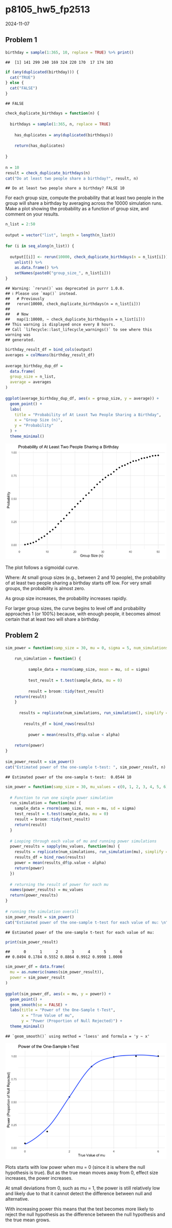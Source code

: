 p8105_hw5_fp2513
================
2024-11-07

## Problem 1

``` r
birthday = sample(1:365, 10, replace = TRUE) %>% print()
```

    ##  [1] 141 299 240 169 324 220 170  17 174 103

``` r
if (any(duplicated(birthday))) {
  cat("TRUE")
} else {
  cat("FALSE")
}
```

    ## FALSE

``` r
check_duplicate_birthdays = function(n) {  
  
  birthdays = sample(1:365, n, replace = TRUE)
 
    has_duplicates = any(duplicated(birthdays))

    return(has_duplicates)
   
}

n = 10
result = check_duplicate_birthdays(n)
cat("Do at least two people share a birthday?", result, n)
```

    ## Do at least two people share a birthday? FALSE 10

For each group size, compute the probability that at least two people in
the group will share a birthday by averaging across the 10000 simulation
runs. Make a plot showing the probability as a function of group size,
and comment on your results.

``` r
n_list = 2:50

output = vector("list", length = length(n_list))

for (i in seq_along(n_list)) {
  
  output[[i]] <- rerun(10000, check_duplicate_birthdays(n = n_list[i])) %>%
    unlist() %>%
    as.data.frame() %>%
    setNames(paste0("group_size_", n_list[i]))
}
```

    ## Warning: `rerun()` was deprecated in purrr 1.0.0.
    ## ℹ Please use `map()` instead.
    ##   # Previously
    ##   rerun(10000, check_duplicate_birthdays(n = n_list[i]))
    ## 
    ##   # Now
    ##   map(1:10000, ~ check_duplicate_birthdays(n = n_list[i]))
    ## This warning is displayed once every 8 hours.
    ## Call `lifecycle::last_lifecycle_warnings()` to see where this warning was
    ## generated.

``` r
birthday_result_df = bind_cols(output)
averages = colMeans(birthday_result_df)

average_birthday_dup_df = 
  data.frame(
  group_size = n_list,
  average = averages
)

ggplot(average_birthday_dup_df, aes(x = group_size, y = average)) +
  geom_point() +
  labs(
    title = "Probability of At Least Two People Sharing a Birthday",
    x = "Group Size (n)",
    y = "Probability"
  ) +
  theme_minimal() 
```

![](p8105_hw5_fp2513_files/figure-gfm/unnamed-chunk-3-1.png)<!-- -->

The plot follows a sigmoidal curve.

Where: At small group sizes (e.g., between 2 and 10 people), the
probability of at least two people sharing a birthday starts off low.
For very small groups, the probability is almost zero.

As group size increases, the probability increases rapidly.

For larger group sizes, the curve begins to level off and probability
approaches 1 (or 100%) because, with enough people, it becomes almost
certain that at least two will share a birthday.

## Problem 2

``` r
sim_power = function(samp_size = 30, mu = 0, sigma = 5, num_simulations = 5000, alpha = 0.05) {  
  
    run_simulation = function() {

          sample_data = rnorm(samp_size, mean = mu, sd = sigma)
          
          test_result = t.test(sample_data, mu = 0)
          
          result = broom::tidy(test_result)
    return(result)
    }
    
      results = replicate(num_simulations, run_simulation(), simplify = FALSE)

        results_df = bind_rows(results)

          power = mean(results_df$p.value < alpha)

    return(power)
}

sim_power_result = sim_power()
cat("Estimated power of the one-sample t-test: ", sim_power_result, n)
```

    ## Estimated power of the one-sample t-test:  0.0544 10

``` r
sim_power = function(samp_size = 30, mu_values = c(0, 1, 2, 3, 4, 5, 6), sigma = 5, num_simulations = 5000, alpha = 0.05) {  
  
  # Function to run one single power simulation
  run_simulation = function(mu) {
    sample_data = rnorm(samp_size, mean = mu, sd = sigma)
    test_result = t.test(sample_data, mu = 0)
    result = broom::tidy(test_result)
    return(result)
  }
  
  # Looping through each value of mu and running power simulations
  power_results = sapply(mu_values, function(mu) {
    results = replicate(num_simulations, run_simulation(mu), simplify = FALSE)
    results_df = bind_rows(results)
    power = mean(results_df$p.value < alpha)
    return(power)
  })
  
  # returning the result of power for each mu
  names(power_results) = mu_values
  return(power_results)
}

# running the simulation overall
sim_power_result = sim_power()
cat("Estimated power of the one-sample t-test for each value of mu: \n")
```

    ## Estimated power of the one-sample t-test for each value of mu:

``` r
print(sim_power_result)
```

    ##      0      1      2      3      4      5      6 
    ## 0.0494 0.1784 0.5552 0.8864 0.9912 0.9998 1.0000

``` r
sim_power_df = data.frame(
  mu = as.numeric(names(sim_power_result)),
  power = sim_power_result
)

ggplot(sim_power_df, aes(x = mu, y = power)) +
  geom_point() +
  geom_smooth(se = FALSE) +
  labs(title = "Power of the One-Sample t-Test",
       x = "True Value of mu",
       y = "Power (Proportion of Null Rejected)") +
  theme_minimal() 
```

    ## `geom_smooth()` using method = 'loess' and formula = 'y ~ x'

![](p8105_hw5_fp2513_files/figure-gfm/unnamed-chunk-6-1.png)<!-- -->

Plots starts with low power when mu = 0 (since it is where the null
hypothesis is true). But as the true mean moves away from 0, effect size
increases, the power increases.

At small deviations from 0, such as mu = 1, the power is still
relatively low and likely due to that it cannot detect the difference
between null and alternative.

With increasing power this means that the test becomes more likely to
reject the null hypothesis as the difference between the null hypothesis
and the true mean grows.
